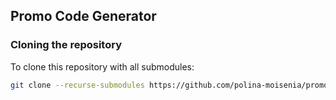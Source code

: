 ## Promo Code Generator

### Cloning the repository
To clone this repository with all submodules:
```bash
git clone --recurse-submodules https://github.com/polina-moisenia/promo-code-generator.git